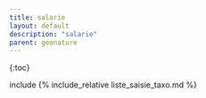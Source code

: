 ```yaml
---
title: salarie
layout: default
description: "salarie"
parent: geonature
---
```



{:toc}

include 
{% include_relative liste_saisie_taxo.md %}
